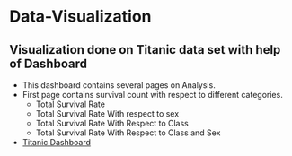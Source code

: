 # Data-Visualization

## Visualization done on Titanic data set with help of Dashboard
- This dashboard contains several pages on Analysis.
- First page contains survival count with respect to different categories.
  - Total Survival Rate
  - Total Survival Rate With respect to sex
  - Total Survival Rate With Respect to Class
  - Total Survival Rate With Respect to Class and Sex
- [Titanic Dashboard](https://htmlpreview.github.io/?https://github.com/Sushmitha-KK/Data-Visualization/blob/master/Titanic_dashboard.html)
